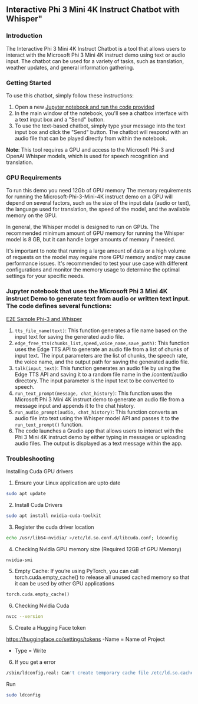 ## Interactive Phi 3 Mini 4K Instruct Chatbot with Whisper"

### Introduction
The Interactive Phi 3 Mini 4K Instruct Chatbot is a tool that allows users to interact with the Microsoft Phi 3 Mini 4K instruct demo using text or audio input. The chatbot can be used for a variety of tasks, such as translation, weather updates, and general information gathering.

### Getting Started

To use this chatbot, simply follow these instructions:

1. Open a new [Jupyter notebook and run the code provided](E2E_Phi-3-mini-4k-instruct-Whispser_Demo.ipynb)
2. In the main window of the notebook, you'll see a chatbox interface with a text input box and a "Send" button.
3. To use the text-based chatbot, simply type your message into the text input box and click the "Send" button. The chatbot will respond with an audio file that can be played directly from within the notebook.

**Note**: This tool requires a GPU and access to the Microsoft Phi-3 and OpenAI Whisper models, which is used for speech recognition and translation.

### GPU Requirements 

To run this demo you need 12Gb of GPU memory 
The memory requirements for running the Microsoft-Phi-3-Mini-4K instruct demo on a GPU will depend on several factors, such as the size of the input data (audio or text), the language used for translation, the speed of the model, and the available memory on the GPU.

In general, the Whisper model is designed to run on GPUs. The recommended minimum amount of GPU memory for running the Whisper model is 8 GB, but it can handle larger amounts of memory if needed.

It's important to note that running a large amount of data or a high volume of requests on the model may require more GPU memory and/or may cause performance issues. It's recommended to test your use case with different configurations and monitor the memory usage to determine the optimal settings for your specific needs.

### Jupyter notebook that uses the Microsoft Phi 3 Mini 4K instruct Demo to generate text from audio or written text input. The code defines several functions:

[E2E Sample Phi-3 and Whisper](E2E_Phi-3-mini-4k-instruct-Whispser_Demo.ipynb)

1. `tts_file_name(text)`: This function generates a file name based on the input text for saving the generated audio file.
2. `edge_free_tts(chunks_list,speed,voice_name,save_path)`: This function uses the Edge TTS API to generate an audio file from a list of chunks of input text. The input parameters are the list of chunks, the speech rate, the voice name, and the output path for saving the generated audio file.
3. `talk(input_text)`: This function generates an audio file by using the Edge TTS API and saving it to a random file name in the /content/audio directory. The input parameter is the input text to be converted to speech.
4. `run_text_prompt(message, chat_history)`: This function uses the Microsoft Phi 3 Mini 4K instruct demo to generate an audio file from a message input and appends it to the chat history.
5. `run_audio_prompt(audio, chat_history)`: This function converts an audio file into text using the Whisper model API and passes it to the `run_text_prompt()` function.
6. The code launches a Gradio app that allows users to interact with the Phi 3 Mini 4K instruct demo by either typing in messages or uploading audio files. The output is displayed as a text message within the app.

### Troubleshooting 

Installing Cuda GPU drivers

1. Ensure your Linux application are upto date
```bash
sudo apt update
```
2. Install Cuda Drivers
```bash
sudo apt install nvidia-cuda-toolkit
```
3. Register the cuda driver location
```bash
echo /usr/lib64-nvidia/ >/etc/ld.so.conf.d/libcuda.conf; ldconfig
```
4. Checking Nvidia GPU memory size (Required 12GB of GPU Memory)

```bash
nvidia-smi
```
5. Empty Cache: If you’re using PyTorch, you can call torch.cuda.empty_cache() to release all unused cached memory so that it can be used by other GPU applications
```python
torch.cuda.empty_cache() 
```
6. Checking Nvidia Cuda
```bash 
nvcc --version
```
5. Create a Hugging Face token 

https://huggingface.co/settings/tokens
-Name = Name of Project 
- Type = Write

6. If you get a error 
```bash 
/sbin/ldconfig.real: Can't create temporary cache file /etc/ld.so.cache~: Permission denied 
```

Run 
```bash
sudo ldconfig
```